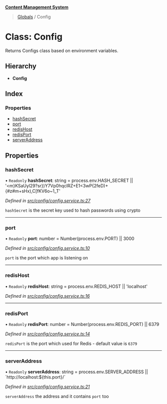 **[Content Management System](../README.md)**

> [Globals](../globals.md) / Config

# Class: Config

Returns Configs class based on environment variables.

## Hierarchy

* **Config**

## Index

### Properties

* [hashSecret](config.md#hashsecret)
* [port](config.md#port)
* [redisHost](config.md#redishost)
* [redisPort](config.md#redisport)
* [serverAddress](config.md#serveraddress)

## Properties

### hashSecret

• `Readonly` **hashSecret**: string = process.env.HASH\_SECRET \|\| '\<m}KSaUyl29?sr})Y7Vp0hqclRZ+E1\<3wP{2feD)+{#z#m+sHx),C[fKV6o~1\_T'

*Defined in [src/config/config.service.ts:27](https://github.com/simra-co/content-white-label-api/blob/4c549b3/src/config/config.service.ts#L27)*

`hashSecret` is the secret key used to hash passwords using crypto

___

### port

• `Readonly` **port**: number = Number(process.env.PORT) \|\| 3000

*Defined in [src/config/config.service.ts:10](https://github.com/simra-co/content-white-label-api/blob/4c549b3/src/config/config.service.ts#L10)*

`port` is the port which app is listening on

___

### redisHost

• `Readonly` **redisHost**: string = process.env.REDIS\_HOST \|\| 'localhost'

*Defined in [src/config/config.service.ts:16](https://github.com/simra-co/content-white-label-api/blob/4c549b3/src/config/config.service.ts#L16)*

___

### redisPort

• `Readonly` **redisPort**: number = Number(process.env.REDIS\_PORT) \|\| 6379

*Defined in [src/config/config.service.ts:14](https://github.com/simra-co/content-white-label-api/blob/4c549b3/src/config/config.service.ts#L14)*

`redisPort` is the port which used for Redis - default value is `6379`

___

### serverAddress

• `Readonly` **serverAddress**: string = process.env.SERVER\_ADDRESS \|\| \`http://localhost:${this.port}/\`

*Defined in [src/config/config.service.ts:21](https://github.com/simra-co/content-white-label-api/blob/4c549b3/src/config/config.service.ts#L21)*

`serverAddress` the address and it contains `port` too
